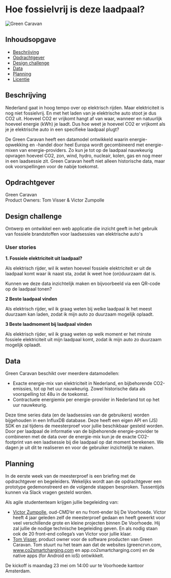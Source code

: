 # Hoe fossielvrij is deze laadpaal?

![Green Caravan](https://github.com/cmda-minor-web-cases/hoe-fossielvrij-is-deze-laadpaal/blob/main/assets/green-caravan.png?raw=true)

## Inhoudsopgave
  * [Beschrijving](#beschrijving)
  * [Opdrachtgever](#opdrachtgever)
  * [Design challenge](#design-challenge)
  * [Data](#data)
  * [Planning](#planning)
  * [Licentie](#licentie)

## Beschrijving
Nederland gaat in hoog tempo over op elektrisch rijden. Maar elektriciteit is nog niet fossielvrij. En met het laden van je elektrische auto stoot je dus CO2 uit. Hoeveel CO2 er vrijkomt hangt af
van waar, wanneer en natuurlijk hoeveel energie (kWh) je laadt. Dus hoe weet je hoeveel CO2 er vrijkomt als je je elektrische auto in een specifieke laadpaal plugt?

De Green Caravan heeft een datamodel ontwikkeld waarin energie-opwekking en -handel door heel Europa wordt gecombineerd met energie-mixen van energie-providers. Zo kun je tot op de laadpaal nauwkeurig opvragen hoeveel CO2, zon, wind, hydro, nucleair, kolen, gas en nog meer in een laadsessie zit. Green Caravan heeft niet alleen historische data, maar ook voorspellingen voor de nabije toekomst.

## Opdrachtgever
Green Caravan  
Product Owners: Tom Visser & Victor Zumpolle

## Design challenge
Ontwerp en ontwikkel een web applicatie die inzicht geeft in het gebruik van fossiele brandstoffen voor laadsessies van elektrische auto's

### User stories
**1. Fossiele elektriciteit uit laadpaal?**

Als elektrisch rijder,
wil ik weten hoeveel fossiele elektriciteit er uit de laadpaal komt waar ik naast sta, zodat ik weet hoe (on)duurzaam dat is.

Kunnen we deze data inzichtelijk maken en bijvoorbeeld via een QR-code op de laadpaal tonen?

**2 Beste laadpaal vinden**

Als elektrisch rijder,
wil ik graag weten bij welke laadpaal ik het meest duurzaam kan laden, zodat ik mijn auto zo duurzaam mogelijk oplaadt.

**3 Beste laadmoment bij laadpaal vinden**

Als elektrisch rijder,
wil ik graag weten op welk moment er het minste fossiele elektriciteit uit mijn laadpaal komt, zodat ik mijn auto zo duurzaam mogelijk oplaadt.

## Data
Green Caravan beschikt over meerdere datamodellen:  
* Exacte energie-mix van elektriciteit in Nederland, en bijbehorende CO2-emissies, tot op het uur nauwkeurig. Zowel historische data als voorspelling tot 48u in de toekomst.
* Contractuele energiemix per energie-provider in Nederland tot op het uur nauwkeurig. 

Deze time series data (en de laadsessies van de gebruikers) worden bijgehouden in een InfluxDB database. Deze heeft een eigen API en (JS) SDK en zal tijdens de meesterproef voor jullie beschikbaar gesteld worden. Door per laadpaal de informatie van de bijbehorende energie-provider te combineren met de data over de energie-mix kun je de exacte CO2-footprint van een laadsessie bij die laadpaal op
dat moment berekenen. We dagen je uit dit te realiseren en voor de gebruiker inzichtelijk te maken.

## Planning
In de eerste week van de meesterproef is een briefing met de opdrachtgever en begeleiders. Wekelijks wordt aan de opdrachtgever een prototype gedemonstreerd en de volgende stappen besproken. Tussentijds kunnen via Slack vragen gesteld worden.

Als agile studententeam krijgen jullie begeleiding van:  
* [Victor Zumpolle](https://www.linkedin.com/in/victor-zumpolle-52260b113), oud-CMD’er en nu front-ender bij De Voorhoede. Victor heeft 4 jaar geleden zelf de meesterproef gedaan en heeft gewerkt voor veel verschillende grote en kleine projecten binnen De Voorhoede. Hij zal jullie de nodige technische begeleiding geven. En als nodig staan ook de 20 front-end collega’s van Victor voor jullie klaar.
* [Tom Visser](tom.visser@gcrvn.com), product owner voor de software producten van Green Caravan. Tom stuurt nu het team aan dat de websites (greencrvn.com, www.co2smartcharging.com en
app.co2smartcharging.com) en de native apps (for Android en ioS) ontwikkelt.

De kickoff is maandag 23 mei om 14:00 uur te Voorhoede kantoor Amsterdam.
